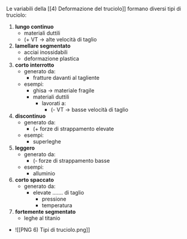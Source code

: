 Le variabili della [[4) Deformazione del truciolo]]
formano diversi tipi di truciolo:

1. **lungo continuo**
	- materiali duttili
	- (+ VT -> alte velocità di taglio
2. **lamellare segmentato**
	- acciai inossidabili
	- deformazione plastica
3. **corto interrotto**
	- generato da:
		- fratture davanti al tagliente
	- esempi:
		- ghisa -> materiale fragile
		- materiali duttili
			- lavorati a:
				- (- VT -> basse velocità di taglio
4. **discontinuo**
	- generato da:
		- (+ forze di strappamento elevate
	- esempi:
		- superleghe
5. **leggero**
	- generato da:
		- (- forze di strappamento basse
	- esempi:
		- alluminio
6. **corto spaccato**
	- generato da:
		- elevate ....... di taglio
			- pressione
			- temperatura
1. **fortemente segmentato**
	- leghe al titanio
- ![[PNG 6) Tipi di truciolo.png]]